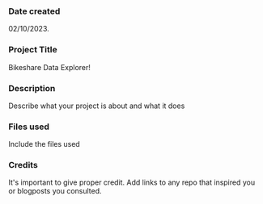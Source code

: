 >
### Date created
02/10/2023.

### Project Title
Bikeshare Data Explorer!

### Description
Describe what your project is about and what it does

### Files used
Include the files used

### Credits
It's important to give proper credit. Add links to any repo that inspired you or blogposts you consulted.

